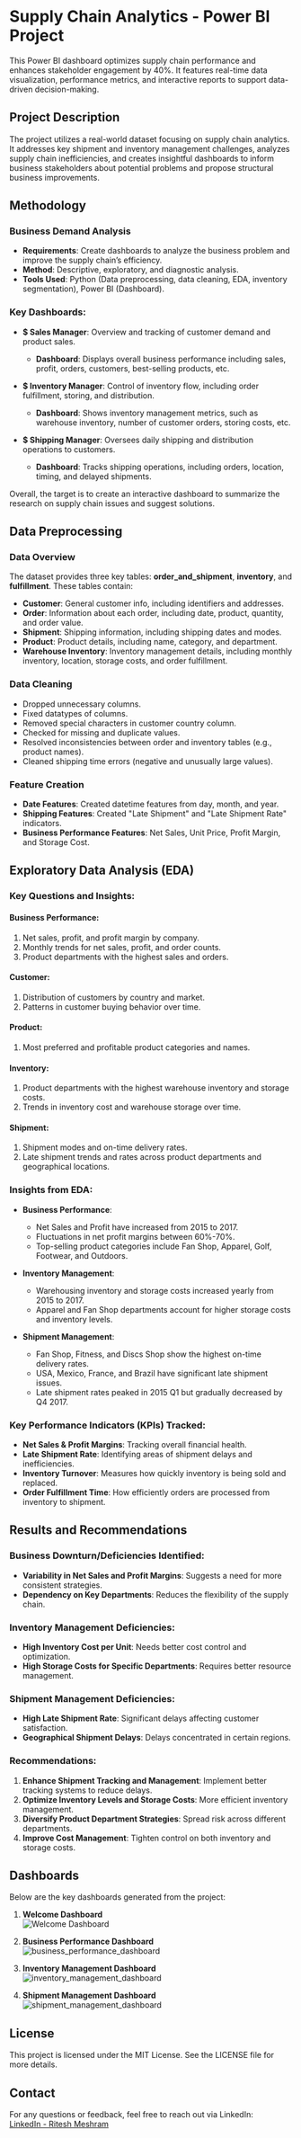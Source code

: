 # Supply Chain Analytics - Power BI Project

This Power BI dashboard optimizes supply chain performance and enhances stakeholder engagement by 40%. It features real-time data visualization, performance metrics, and interactive reports to support data-driven decision-making.

## Project Description

The project utilizes a real-world dataset focusing on supply chain analytics. It addresses key shipment and inventory management challenges, analyzes supply chain inefficiencies, and creates insightful dashboards to inform business stakeholders about potential problems and propose structural business improvements.

## Methodology

### Business Demand Analysis
- **Requirements**: Create dashboards to analyze the business problem and improve the supply chain’s efficiency.
- **Method**: Descriptive, exploratory, and diagnostic analysis.
- **Tools Used**: Python (Data preprocessing, data cleaning, EDA, inventory segmentation), Power BI (Dashboard).

### Key Dashboards:
- **$ Sales Manager**: Overview and tracking of customer demand and product sales.
    - **Dashboard**: Displays overall business performance including sales, profit, orders, customers, best-selling products, etc.
  
- **$ Inventory Manager**: Control of inventory flow, including order fulfillment, storing, and distribution.
    - **Dashboard**: Shows inventory management metrics, such as warehouse inventory, number of customer orders, storing costs, etc.
  
- **$ Shipping Manager**: Oversees daily shipping and distribution operations to customers.
    - **Dashboard**: Tracks shipping operations, including orders, location, timing, and delayed shipments.

Overall, the target is to create an interactive dashboard to summarize the research on supply chain issues and suggest solutions.

## Data Preprocessing

### Data Overview
The dataset provides three key tables: **order_and_shipment**, **inventory**, and **fulfillment**. These tables contain:
- **Customer**: General customer info, including identifiers and addresses.
- **Order**: Information about each order, including date, product, quantity, and order value.
- **Shipment**: Shipping information, including shipping dates and modes.
- **Product**: Product details, including name, category, and department.
- **Warehouse Inventory**: Inventory management details, including monthly inventory, location, storage costs, and order fulfillment.

### Data Cleaning
- Dropped unnecessary columns.
- Fixed datatypes of columns.
- Removed special characters in customer country column.
- Checked for missing and duplicate values.
- Resolved inconsistencies between order and inventory tables (e.g., product names).
- Cleaned shipping time errors (negative and unusually large values).

### Feature Creation
- **Date Features**: Created datetime features from day, month, and year.
- **Shipping Features**: Created "Late Shipment" and "Late Shipment Rate" indicators.
- **Business Performance Features**: Net Sales, Unit Price, Profit Margin, and Storage Cost.

## Exploratory Data Analysis (EDA)

### Key Questions and Insights:
#### Business Performance:
1. Net sales, profit, and profit margin by company.
2. Monthly trends for net sales, profit, and order counts.
3. Product departments with the highest sales and orders.

#### Customer:
1. Distribution of customers by country and market.
2. Patterns in customer buying behavior over time.

#### Product:
1. Most preferred and profitable product categories and names.

#### Inventory:
1. Product departments with the highest warehouse inventory and storage costs.
2. Trends in inventory cost and warehouse storage over time.

#### Shipment:
1. Shipment modes and on-time delivery rates.
2. Late shipment trends and rates across product departments and geographical locations.

### Insights from EDA:
- **Business Performance**: 
    - Net Sales and Profit have increased from 2015 to 2017.
    - Fluctuations in net profit margins between 60%-70%.
    - Top-selling product categories include Fan Shop, Apparel, Golf, Footwear, and Outdoors.
  
- **Inventory Management**:
    - Warehousing inventory and storage costs increased yearly from 2015 to 2017.
    - Apparel and Fan Shop departments account for higher storage costs and inventory levels.
  
- **Shipment Management**:
    - Fan Shop, Fitness, and Discs Shop show the highest on-time delivery rates.
    - USA, Mexico, France, and Brazil have significant late shipment issues.
    - Late shipment rates peaked in 2015 Q1 but gradually decreased by Q4 2017.

### Key Performance Indicators (KPIs) Tracked:
- **Net Sales & Profit Margins**: Tracking overall financial health.
- **Late Shipment Rate**: Identifying areas of shipment delays and inefficiencies.
- **Inventory Turnover**: Measures how quickly inventory is being sold and replaced.
- **Order Fulfillment Time**: How efficiently orders are processed from inventory to shipment.

## Results and Recommendations

### Business Downturn/Deficiencies Identified:
- **Variability in Net Sales and Profit Margins**: Suggests a need for more consistent strategies.
- **Dependency on Key Departments**: Reduces the flexibility of the supply chain.

### Inventory Management Deficiencies:
- **High Inventory Cost per Unit**: Needs better cost control and optimization.
- **High Storage Costs for Specific Departments**: Requires better resource management.

### Shipment Management Deficiencies:
- **High Late Shipment Rate**: Significant delays affecting customer satisfaction.
- **Geographical Shipment Delays**: Delays concentrated in certain regions.

### Recommendations:
1. **Enhance Shipment Tracking and Management**: Implement better tracking systems to reduce delays.
2. **Optimize Inventory Levels and Storage Costs**: More efficient inventory management.
3. **Diversify Product Department Strategies**: Spread risk across different departments.
4. **Improve Cost Management**: Tighten control on both inventory and storage costs.

## Dashboards

Below are the key dashboards generated from the project:

1. **Welcome Dashboard**  
   ![Welcome Dashboard](./welcome_dashboard.png)

2. **Business Performance Dashboard**  
   ![business_performance_dashboard](./business_performance_dashboard.png)

3. **Inventory Management Dashboard**  
   ![inventory_management_dashboard](./inventory_management_dashboard.png)

4. **Shipment Management Dashboard**  
   ![shipment_management_dashboard](./shipment_management_dashboard.png)

## License

This project is licensed under the MIT License. See the LICENSE file for more details.

## Contact

For any questions or feedback, feel free to reach out via LinkedIn:  
[LinkedIn - Ritesh Meshram](https://www.linkedin.com/in/ritesh-meshram/)


